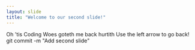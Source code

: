 ```yaml
---
layout: slide
title: "Welcome to our second slide!"
---
```

Oh 'tis Coding Woes goteth me back hurtith
Use the left arrow to go back!
git commit -m "Add second slide"
